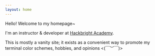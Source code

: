 ```yaml
---
layout: home
---
```


Hello! Welcome to my homepage~

I'm an instructor & developer at [Hackbright
Academy](https://hackbrightacademy.com). 

This is mostly a vanity site; it exists as a convenient way to promote my
terminal color schemes, hobbies, and opinions <(￣︶￣)>
